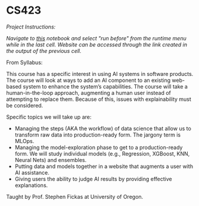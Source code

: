 # CS423
_Project Instructions:_

_Navigate to [this](https://colab.research.google.com/drive/1q8rCDweTWojh6xu-HHBGt3hSdwe_Krvh) notebook and select "run before" from the runtime menu while in the last cell. Website can be accessed through the link created in the output of the previous cell._

From Syllabus:

This course has a specific interest in using AI systems in software products. The course will look at ways to add an AI component to an existing web-based system to enhance the system’s capabilities. The course will take a human-in-the-loop approach, augmenting a human user instead of attempting to replace them. Because of this, issues with explainability must be considered.

Specific topics we will take up are:

- Managing the steps (AKA the workflow) of data science that allow us to transform raw data into production-ready form. The jargony term is MLOps.
- Managing the model-exploration phase to get to a production-ready form. We will study individual models (e.g., Regression, XGBoost, KNN, Neural Nets) and ensembles.
- Putting data and models together in a website that augments a user with AI assistance.
- Giving users the ability to judge AI results by providing effective explanations.

Taught by Prof. Stephen Fickas at University of Oregon.

